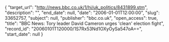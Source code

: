 {
  "target_url": "http://news.bbc.co.uk/1/hi/uk_politics/8431899.stm", 
  "description": "", 
  "end_date": null, 
  "date": "2006-01-01T12:00:00", 
  "slug": 33652757, 
  "subject": null, 
  "publisher": "bbc.co.uk", 
  "open_access": true, 
  "title": "BBC News: Tory leader David Cameron urges 'clean' election fight", 
  "record_id": "20060101T120000/1S7Rx53Nd1OXyOySa547oA==", 
  "start_date": null
}

